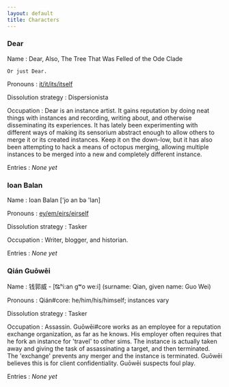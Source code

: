 ```yaml
---
layout: default
title: Characters
---
```


<!-- Please keep this list alphabetical -->

### Dear

Name
:   Dear, Also, The Tree That Was Felled of the Ode Clade

    Or just Dear.

Pronouns
:   [it/it/its/itself](http://pronoun.is/it)

Dissolution strategy
:   Dispersionista

Occupation
:   Dear is an instance artist. It gains reputation by doing neat things with instances and recording, writing about, and otherwise disseminating its experiences. It has lately been experimenting with different ways of making its sensorium abstract enough to allow others to merge it or its created instances. Keep it on the down-low, but it has also been attempting to hack a means of octopus merging, allowing multiple instances to be merged into a new and completely different instance.

Entries
:   *None yet*

### Ioan Balan

Name
:   Ioan Balan ['jo an bə 'lan]

Pronouns
:   [ey/em/eirs/eirself](http://pronoun.is/ey)

Dissolution strategy
:   Tasker

Occupation
:   Writer, blogger, and historian.

Entries
:   *None yet*

### Qián Guōwēi

Name
:   钱郭威 - <span class="sans-serif">[t͡ɕʰi:an gʷo we:i]</span> (surname: Qian, given name: Guo Wei)

Pronouns
:   Qián#core: he/him/his/himself; instances vary

Dissolution strategy
:   Tasker

Occupation
:   Assassin. Guōwēi#core works as an employee for a reputation exchange organization, as far as he knows. His employer often requires that he fork an instance for 'travel' to other sims. The instance is actually taken away and giving the task of assassinating a target, and then terminated. The 'exchange' prevents any merger and the instance is terminated. Guōwēi believes this is for client confidentiality. Guōwēi suspects foul play.

Entries
:   *None yet*
